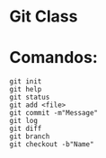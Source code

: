 Git Class
======

# Comandos:

```
git init
git help
git status
git add <file>
git commit -m"Message"
git log
git diff
git branch
git checkout -b"Name"
```